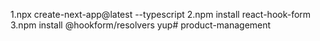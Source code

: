 1.npx create-next-app@latest --typescript
2.npm install react-hook-form
3.npm install @hookform/resolvers yup# product-management
